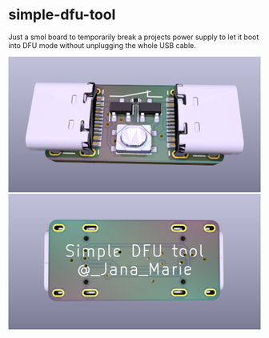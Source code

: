 # simple-dfu-tool

Just a smol board to temporarily break a projects power supply to let it boot into DFU mode without unplugging the whole USB cable.

![](front.png)
![](back.png)
